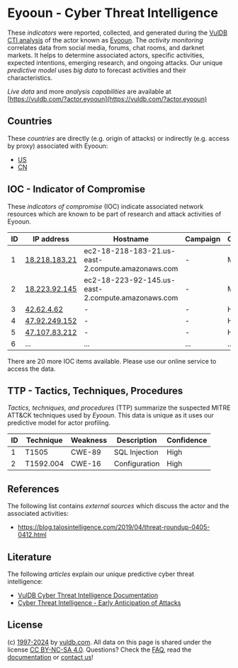 # Eyooun - Cyber Threat Intelligence

These _indicators_ were reported, collected, and generated during the [VulDB CTI analysis](https://vuldb.com/?kb.cti) of the actor known as [Eyooun](https://vuldb.com/?actor.eyooun). The _activity monitoring_ correlates data from social media, forums, chat rooms, and darknet markets. It helps to determine associated actors, specific activities, expected intentions, emerging research, and ongoing attacks. Our unique _predictive model_ uses _big data_ to forecast activities and their characteristics.

_Live data_ and more _analysis capabilities_ are available at [https://vuldb.com/?actor.eyooun](https://vuldb.com/?actor.eyooun)

## Countries

These _countries_ are directly (e.g. origin of attacks) or indirectly (e.g. access by proxy) associated with Eyooun:

* [US](https://vuldb.com/?country.us)
* [CN](https://vuldb.com/?country.cn)

## IOC - Indicator of Compromise

These _indicators of compromise_ (IOC) indicate associated network resources which are known to be part of research and attack activities of Eyooun.

ID | IP address | Hostname | Campaign | Confidence
-- | ---------- | -------- | -------- | ----------
1 | [18.218.183.21](https://vuldb.com/?ip.18.218.183.21) | ec2-18-218-183-21.us-east-2.compute.amazonaws.com | - | Medium
2 | [18.223.92.145](https://vuldb.com/?ip.18.223.92.145) | ec2-18-223-92-145.us-east-2.compute.amazonaws.com | - | Medium
3 | [42.62.4.62](https://vuldb.com/?ip.42.62.4.62) | - | - | High
4 | [47.92.249.152](https://vuldb.com/?ip.47.92.249.152) | - | - | High
5 | [47.107.83.212](https://vuldb.com/?ip.47.107.83.212) | - | - | High
6 | ... | ... | ... | ...

There are 20 more IOC items available. Please use our online service to access the data.

## TTP - Tactics, Techniques, Procedures

_Tactics, techniques, and procedures_ (TTP) summarize the suspected MITRE ATT&CK techniques used by _Eyooun_. This data is unique as it uses our predictive model for actor profiling.

ID | Technique | Weakness | Description | Confidence
-- | --------- | -------- | ----------- | ----------
1 | T1505 | CWE-89 | SQL Injection | High
2 | T1592.004 | CWE-16 | Configuration | High

## References

The following list contains _external sources_ which discuss the actor and the associated activities:

* https://blog.talosintelligence.com/2019/04/threat-roundup-0405-0412.html

## Literature

The following _articles_ explain our unique predictive cyber threat intelligence:

* [VulDB Cyber Threat Intelligence Documentation](https://vuldb.com/?kb.cti)
* [Cyber Threat Intelligence - Early Anticipation of Attacks](https://www.scip.ch/en/?labs.20201022)

## License

(c) [1997-2024](https://vuldb.com/?kb.changelog) by [vuldb.com](https://vuldb.com/?kb.about). All data on this page is shared under the license [CC BY-NC-SA 4.0](https://creativecommons.org/licenses/by-nc-sa/4.0/). Questions? Check the [FAQ](https://vuldb.com/?kb.faq), read the [documentation](https://vuldb.com/?kb) or [contact us](https://vuldb.com/?contact)!
